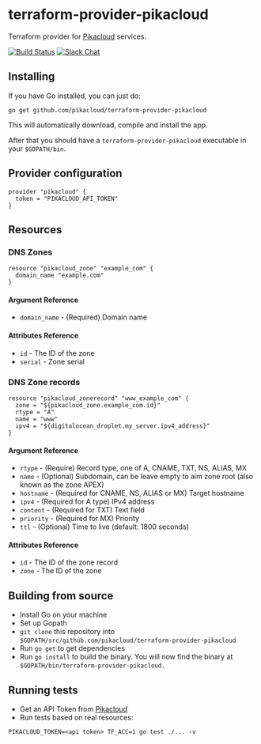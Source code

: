 # terraform-provider-pikacloud
Terraform provider for [Pikacloud](https://pikacloud.com) services.

[![Build Status](https://travis-ci.org/pikacloud/terraform-provider-pikacloud.svg?branch=master)](https://travis-ci.org/pikacloud/terraform-provider-pikacloud) [![Slack Chat](https://img.shields.io/badge/slack-join%20the%20chat-00B9FF.svg)](https://slack-invite.pikacloud.com)


## Installing

If you have Go installed, you can just do:
```
go get github.com/pikacloud/terraform-provider-pikacloud
```
This will automatically download, compile and install the app.

After that you should have a `terraform-provider-pikacloud` executable in your `$GOPATH/bin`.

## Provider configuration

```
provider "pikacloud" {
  token = "PIKACLOUD_API_TOKEN"
}
```

## Resources

### DNS Zones

```
resource "pikacloud_zone" "example_com" {
  domain_name "example.com"
}
```
#### Argument Reference

- `domain_name` - (Required) Domain name

#### Attributes Reference

- `id` - The ID of the zone
- `serial` - Zone serial

### DNS Zone records

```
resource "pikacloud_zonerecord" "www_example_com" {
  zone = "${pikacloud_zone.example_com.id}"
  rtype = "A"
  name = "www"
  ipv4 = "${digitalocean_droplet.my_server.ipv4_address}"
}
```
#### Argument Reference

- `rtype` - (Require) Record type, one of A, CNAME, TXT, NS, ALIAS, MX
- `name` - (Optional) Subdomain, can be leave empty to aim zone root (also known as the zone APEX)
- `hostname` - (Required for CNAME, NS, ALIAS or MX) Target hostname
- `ipv4` - (Required for A type) IPv4 address
- `content` - (Required for TXT) Text field
- `priority` - (Required for MX) Priority
- `ttl` - (Optional) Time to live (default: 1800 seconds)

#### Attributes Reference

- `id` - The ID of the zone record
- `zone` - The ID of the zone

## Building from source

- Install Go on your machine
- Set up Gopath
- `git clone` this repository into `$GOPATH/src/github.com/pikacloud/terraform-provider-pikacloud`
- Run `go get` to get dependencies
- Run `go install` to build the binary. You will now find the binary at `$GOPATH/bin/terraform-provider-pikacloud.`

## Running tests

- Get an API Token from [Pikacloud](https://pikacloud.com)
- Run tests based on real resources:
```
PIKACLOUD_TOKEN=<api token> TF_ACC=1 go test ./... -v
```

